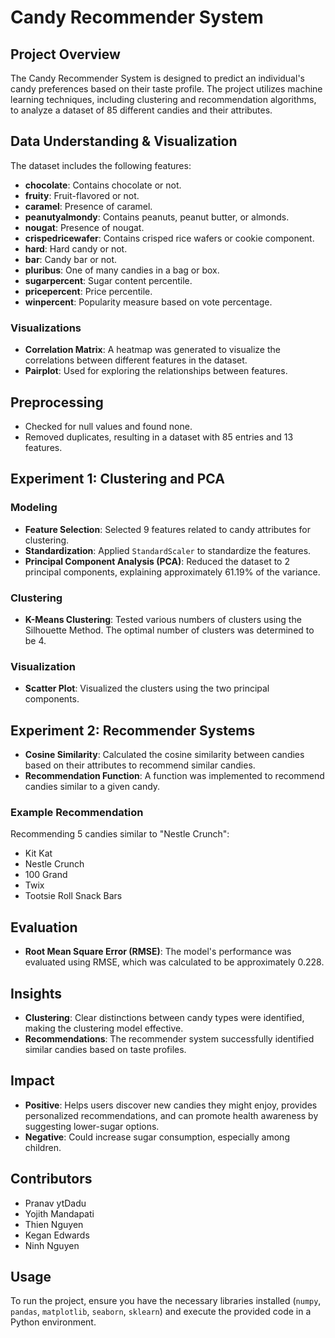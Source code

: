 # Candy Recommender System

## Project Overview
The Candy Recommender System is designed to predict an individual's candy preferences based on their taste profile. The project utilizes machine learning techniques, including clustering and recommendation algorithms, to analyze a dataset of 85 different candies and their attributes.

## Data Understanding & Visualization
The dataset includes the following features:
- **chocolate**: Contains chocolate or not.
- **fruity**: Fruit-flavored or not.
- **caramel**: Presence of caramel.
- **peanutyalmondy**: Contains peanuts, peanut butter, or almonds.
- **nougat**: Presence of nougat.
- **crispedricewafer**: Contains crisped rice wafers or cookie component.
- **hard**: Hard candy or not.
- **bar**: Candy bar or not.
- **pluribus**: One of many candies in a bag or box.
- **sugarpercent**: Sugar content percentile.
- **pricepercent**: Price percentile.
- **winpercent**: Popularity measure based on vote percentage.

### Visualizations
- **Correlation Matrix**: A heatmap was generated to visualize the correlations between different features in the dataset.
- **Pairplot**: Used for exploring the relationships between features.

## Preprocessing
- Checked for null values and found none.
- Removed duplicates, resulting in a dataset with 85 entries and 13 features.

## Experiment 1: Clustering and PCA
### Modeling
- **Feature Selection**: Selected 9 features related to candy attributes for clustering.
- **Standardization**: Applied `StandardScaler` to standardize the features.
- **Principal Component Analysis (PCA)**: Reduced the dataset to 2 principal components, explaining approximately 61.19% of the variance.
  
### Clustering
- **K-Means Clustering**: Tested various numbers of clusters using the Silhouette Method. The optimal number of clusters was determined to be 4.

### Visualization
- **Scatter Plot**: Visualized the clusters using the two principal components.

## Experiment 2: Recommender Systems
- **Cosine Similarity**: Calculated the cosine similarity between candies based on their attributes to recommend similar candies.
- **Recommendation Function**: A function was implemented to recommend candies similar to a given candy.

### Example Recommendation
Recommending 5 candies similar to "Nestle Crunch":
- Kit Kat
- Nestle Crunch
- 100 Grand
- Twix
- Tootsie Roll Snack Bars

## Evaluation
- **Root Mean Square Error (RMSE)**: The model's performance was evaluated using RMSE, which was calculated to be approximately 0.228.

## Insights
- **Clustering**: Clear distinctions between candy types were identified, making the clustering model effective.
- **Recommendations**: The recommender system successfully identified similar candies based on taste profiles.

## Impact
- **Positive**: Helps users discover new candies they might enjoy, provides personalized recommendations, and can promote health awareness by suggesting lower-sugar options.
- **Negative**: Could increase sugar consumption, especially among children.

## Contributors
- Pranav ytDadu
- Yojith Mandapati
- Thien Nguyen
- Kegan Edwards
- Ninh Nguyen

## Usage
To run the project, ensure you have the necessary libraries installed (`numpy`, `pandas`, `matplotlib`, `seaborn`, `sklearn`) and execute the provided code in a Python environment.


